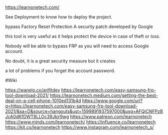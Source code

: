 https://learnonetech.com/

See Deployment to know how to deploy the project.

bypass Factory Reset Protection A security patch developed by Google

this tool is very useful as it helps protect the device in case of theft or loss.

Nobody will be able to bypass FRP as you will need to access Google account.

No doubt, it is a great security measure but it creates

a lot of problems if you forget the account password.


#Wiki

https://wanelo.co/arifitdev
https://learnonetech.com/easy-samsung-frp-tool-download-2021/
https://learnonetech.medium.com/getting-the-best-deal-on-a-cell-phone-1010ed131b4d
https://www.google.com/url?q=https://learnonetech.com/easy-samsung-frp-tool-download-2021/&sa=D&source=hangouts&ust=1599891937597000&usg=AFQjCNFPzBJcA0dKfDWT8LLOc39Jkir9wg
https://www.patreon.com/learnonetech
https://www.minds.com/learnonetech/
https://influence.co/learnonetech
https://kit.co/learnonetech
https://www.instagram.com/learnonetech_s/
